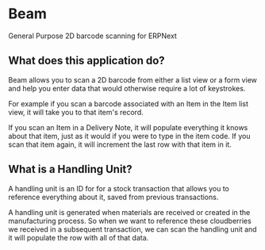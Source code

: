 # Beam

General Purpose 2D barcode scanning for ERPNext

## What does this application do?

Beam allows you to scan a 2D barcode from either a list view or a form view and help you enter data that would otherwise require a lot of keystrokes.

For example if you scan a barcode associated with an Item in the Item list view, it will take you to that item's record.

If you scan an Item in a Delivery Note, it will populate everything it knows about that item, just as it would if you were to type in the item code. If you scan that item again, it will increment the last row with that item in it.

## What is a Handling Unit?

A handling unit is an ID for for a stock transaction that allows you to reference everything about it, saved from previous transactions.

A handling unit is generated when materials are received or created in the manufacturing process. So when we want to reference these cloudberries we received in a subsequent transaction, we can scan the handling unit and it will populate the row with all of that data.

